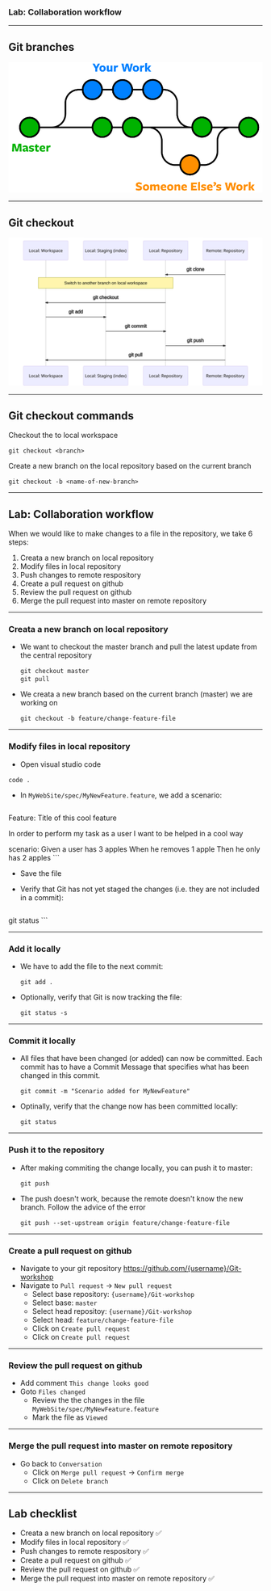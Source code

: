 ### Lab: Collaboration workflow

<!-- .slide: class="is-lab" -->

---

## Git branches

![Git branches](../../img/branches.png)

---

## Git checkout

![Git checkout](../../img/git-commands/checkout.svg)

<!-- ``` mermaid
sequenceDiagram
    participant lw as Local: Workspace
    participant ls  as Local: Staging (index)
    participant lr as Local: Repository
    participant rr as Remote: Repository
    #Note over rr,lr: Create a copy of an remote repository
    rr->>lr: git clone
    Note over lw,lr: Switch to another branch on local workspace
    lr->>lw: git checkout
    #Note over lw,ls: A new files
    lw->>ls: git add
    #Note over ls,lr: Persist changes in local repository
    ls->>lr: git commit
    #Note over lr,rr: Persist changes in remote repository
    lr->>rr: git push
    #Note over lr,rr: Update latest changes from remote repository
    #rr->>lr: git fetch
    #Note over lw,rr: Update latest changes from remote repository & Apply on local repository
    rr->>lw: git pull
``` -->

---

## Git checkout commands

Checkout the <branch> to local workspace
```
git checkout <branch>
```

Create a new branch on the local repository based on the current branch
```
git checkout -b <name-of-new-branch>
```

---

## Lab: Collaboration workflow

When we would like to make changes to a file in the repository, we take 6 steps: 

1. Creata a new branch on local repository
2. Modify files in local repository
3. Push changes to remote respository
4. Create a pull request on github
5. Review the pull request on github
6. Merge the pull request into master on remote repository

---

### Creata a new branch on local repository

- We want to checkout the master branch and pull the latest update from the central repository 

    ```
    git checkout master
    git pull
    ```

- We creata a new branch based on the current branch (master) we are working on

    ```
    git checkout -b feature/change-feature-file
    ```

---
 
### Modify files in local repository

- Open visual studio code

```
code .
```

- In `MyWebSite/spec/MyNewFeature.feature`, we add a scenario: 

    ```
Feature: Title of this cool feature 

In order to perform my task 
as a user 
I want to be helped in a cool way

scenario:
Given a user has 3 apples
When he removes 1 apple
Then he only has 2 apples
    ```
 
- Save the file

- Verify that Git has not yet staged the changes (i.e. they are not included in a commit): 

    ```
git status
    ```
 
---

### Add it locally 

- We have to add the file to the next commit: 

    ```
    git add .
    ```

- Optionally, verify that Git is now tracking the file: 

    ```
    git status -s
    ```
 
---

### Commit it locally 

- All files that have been changed (or added) can now be committed. Each commit has to have a Commit Message that specifies what has been changed in this commit. 

    ```
    git commit -m "Scenario added for MyNewFeature" 
    ```

- Optinally, verify that the change now has been committed locally: 

    ```
    git status
    ```

---

### Push it to the repository 

- After making commiting the change locally, you can push it to master: 

    ```
    git push 
    ```
 
- The push doesn't work, because the remote doesn't know the new branch. Follow the advice of the error

    ```
    git push --set-upstream origin feature/change-feature-file 
    ```

---

### Create a pull request on github

- Navigate to your git repository https://github.com/{username}/Git-workshop
- Navigate to `Pull request` -> `New pull request`
    - Select base repository: `{username}/Git-workshop`
    - Select base: `master`
    - Select head repositoy: `{username}/Git-workshop`
    - Select head: `feature/change-feature-file`
    - Click on `Create pull request`
    - Click on `Create pull request`

---

### Review the pull request on github

- Add comment `This change looks good`
- Goto `Files changed`
    - Review the the changes in the file `MyWebSite/spec/MyNewFeature.feature`
    - Mark the file as `Viewed`

---

### Merge the pull request into master on remote repository

- Go back to `Conversation`
    - Click on `Merge pull request` -> `Confirm merge`
    - Click on `Delete branch`

---

## Lab checklist

- Creata a new branch on local repository ✅
- Modify files in local repository ✅
- Push changes to remote respository ✅
- Create a pull request on github ✅
- Review the pull request on github ✅
- Merge the pull request into master on remote repository ✅
